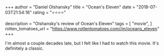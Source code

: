 +++
author = "Daniel Olshansky"
title = "Ocean's Eleven"
date = "2018-07-03T21:54:16"
rating = "⭐⭐⭐⭐"

description = "Olshansky's review of Ocean's Eleven"
tags = [
    "movie",
]
rotten_tomatoes_url = "https://www.rottentomatoes.com//m/oceans_eleven"
+++

I'm almost a couple decades late, but I felt like I had to watch this movie. It's definitely a classic.
